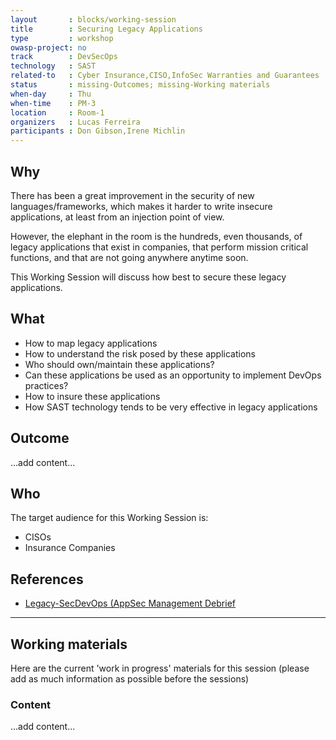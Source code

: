 ```yaml
---
layout       : blocks/working-session
title        : Securing Legacy Applications
type         : workshop
owasp-project: no
track        : DevSecOps
technology   : SAST
related-to   : Cyber Insurance,CISO,InfoSec Warranties and Guarantees
status       : missing-Outcomes; missing-Working materials
when-day     : Thu
when-time    : PM-3
location     : Room-1
organizers   : Lucas Ferreira
participants : Don Gibson,Irene Michlin
---
```


## Why

There has been a great improvement in the security of new languages/frameworks, which makes it harder to write insecure applications, at least from an injection point of view.

However, the elephant in the room is the hundreds, even thousands, of legacy applications that exist in companies, that perform mission critical functions, and that are not going anywhere anytime soon. 

This Working Session will discuss how best to secure these legacy applications.

## What

 - How to map legacy applications
 - How to understand the risk posed by these applications
 - Who should own/maintain these applications?
 - Can these applications be used as an opportunity to implement DevOps practices?
 - How to insure these applications
 - How SAST technology tends to be very effective in legacy applications

## Outcome

...add content...

## Who

The target audience for this Working Session is:

 - CISOs
 - Insurance Companies

## References

 - [Legacy-SecDevOps (AppSec Management Debrief](http://blog.diniscruz.com/2017/04/presentation-legacy-secdevops-appsec.html)
 
--- 

## Working materials

Here are the current 'work in progress' materials for this session (please add as much information as possible before the sessions)

### Content

...add content...
